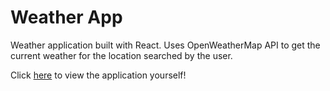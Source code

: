 # Weather App

Weather application built with React. Uses OpenWeatherMap API to get the current weather for the location searched by the user.

Click [here](https://reactweather.amanbatth.com) to view the application yourself!
